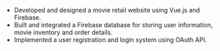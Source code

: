 - Developed and designed a movie retail website using Vue.js and Firebase.
- Built and integrated a Firebase database for storing user information, movie inventory and order details. 
- Implemented a user registration and login system using OAuth API.

